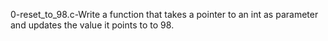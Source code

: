 0-reset_to_98.c-Write a function that takes a pointer to an int as parameter and updates the value it points to to 98.
